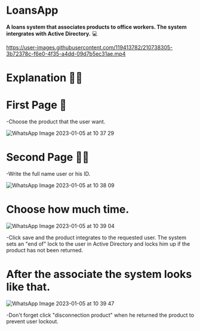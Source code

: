 # LoansApp
**A loans system that associates products to office workers. The system intergrates with Active Directory.** 💻 



https://user-images.githubusercontent.com/119413782/210738305-3b72378c-f6e0-4f35-a4dd-09d7b5ec31ae.mp4


# Explanation 👨‍🏫

# First Page 🥇
-Choose the product that the user want.   

![WhatsApp Image 2023-01-05 at 10 37 29](https://user-images.githubusercontent.com/119413782/210737826-6be2702b-79c2-45df-bf5c-035df1046dc9.jpeg)

# Second Page 🕵️‍♂️
-Write the full name user or his ID. 

![WhatsApp Image 2023-01-05 at 10 38 09](https://user-images.githubusercontent.com/119413782/210738025-74d78cbb-2fc3-4472-8c82-476cd3c2053d.jpeg)


# Choose how much time.

![WhatsApp Image 2023-01-05 at 10 39 04](https://user-images.githubusercontent.com/119413782/210738170-20c303cc-5e21-4b3c-a7fc-2e948ad7f5f7.jpeg)

-Click save and the product integrates to the requested user.
The system sets an "end of" lock to the user in Active Directory and locks him up if the product has not been returned. 

# After the associate the system looks like that.

![WhatsApp Image 2023-01-05 at 10 39 47](https://user-images.githubusercontent.com/119413782/210738282-76fe14f9-b58c-4864-8e34-e0b821652ea2.jpeg)


-Don't forget click "disconnection product" when he returned the product to prevent user lockout.  



